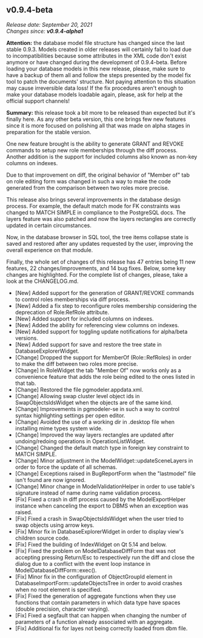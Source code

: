 v0.9.4-beta
------

<em>Release date: September 20, 2021</em><br/>
<em>Changes since: <strong>v0.9.4-alpha1</strong></em><br/>

<strong>Attention:</strong> the database model file structure has changed since the last stable 0.9.3. Models created in older releases will certainly fail to load due to incompatibilities because some attributes in the XML code don't exist anymore or have changed during the development of 0.9.4-beta. Before loading your database models in this new release, please, make sure to have a backup of them all and follow the steps presented by the model fix tool to patch the documents' structure. Not paying attention to this situation may cause irreversible data loss! If the fix procedures aren't enough to make your database models loadable again, please, ask for help at the official support channels!<br/>

<strong>Summary:</strong> this release took a bit more to be released than expected but it's finally here. As any other beta version, this one brings few new features since it is more focused on polishing all that was made on alpha stages in preparation for the stable version. <br/>

One new feature brought is the ability to generate GRANT and REVOKE commands to setup new role memberships through the diff process. Another addition is the support for included columns also known as non-key columns on indexes. <br/>

Due to that improvement on diff, the original behavior of "Member of" tab on role editing form was changed in such a way to make the code generated from the comparison between two roles more precise. <br/>

This release also brings several improvements in the database design process. For example, the default match mode for FK constraints was changed to MATCH SIMPLE in compliance to the PostgreSQL docs. The layers feature was also patched and now the layers rectangles are correctly updated in certain circumstances.<br/>

Now, in the database browser in SQL tool, the tree items collapse state is saved and restored after any updates requested by the user, improving the overall experience on that module. <br/>

Finally, the whole set of changes of this release has 47 entries being 11 new features, 22 changes/improvements, and 14 bug fixes. Below, some key changes are highlighted. For the complete list of changes, please, take a look at the CHANGELOG.md. <br/>

* [New] Added support for the generation of GRANT/REVOKE commands to control roles memberships via diff process.
* [New] Added a fix step to reconfigure roles membership considering the deprecation of Role:RefRole attribute.
* [New] Added support for included columns on indexes. 
* [New] Added the ability for referencing view columns on indexes.
* [New] Added support for toggling update notifications for alpha/beta versions.
* [New] Added support for save and restore the tree state in DatabaseExplorerWidget.
* [Change] Dropped the support for MemberOf (Role::RefRoles) in order to make the diff between two roles more precise.
* [Change] In RoleWidget the tab "Member Of" now works only as a convenience feature that adds the role being edited to the ones listed in that tab.
* [Change] Restored the file pgmodeler.appdata.xml.
* [Change] Allowing swap cluster level object ids in SwapObjectsIdsWidget when the objects are of the same kind.
* [Change] Improvements in pgmodeler-se in such a way to control syntax highlighting settings per open editor.
* [Change] Avoided the use of a working dir in .desktop file when installing mime types system wide.
* [Change] Improved the way layers rectangles are updated after undoing/redoing operations in OperationListWidget.
* [Change] Changed the default match type in foreign key constraint to MATCH SIMPLE.
* [Change] Minor adjustment in the ModelWidget::updateSceneLayers in order to force the update of all schemas.
* [Change] Exceptions raised in BugReportForm when the "lastmodel" file isn't found are now ignored.
* [Change] Minor change in ModelValidationHelper in order to use table's signature instead of name during name validation process.
* [Fix] Fixed a crash in diff process caused by the ModelExportHelper instance when canceling the export to DBMS when an exception was raised.
* [Fix] Fixed a crash in SwapObjectsIdsWidget when the user tried to swap objects using arrow keys.
* [Fix] Minor fix in DatabaseExplorerWidget in order to display view's children source code.
* [Fix] Fixed the building of IndexWidget on Qt 5.14 and below.
* [Fix] Fixed the problem on ModelDatabaseDiffForm that was not accepting pressing Return/Esc to respectively run the diff and close the dialog due to a conflict with the event loop instance in ModelDatabaseDiffForm::exec().
* [Fix] Minor fix in the configuration of ObjectGroupId element in DatabaseImportForm::updateObjectsTree in order to avoid crashes when no root element is specified.
* [Fix] Fixed the generation of aggregate functions when they use functions that contain parameters in which data type have spaces (double precision, character varying).
* [Fix] Fixed a segfault that can happen when changing the number of parameters of a function already associated with an aggregate.
* [Fix] Additional fix for layes not being correctly loaded from dbm file.
